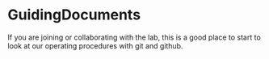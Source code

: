 # GuidingDocuments
If you are joining or collaborating with the lab, this is a good place to start to look at our operating procedures with git and github.
